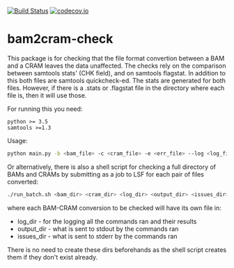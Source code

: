[![Build Status](https://travis-ci.org/wtsi-hgi/bam2cram-check.svg)](https://travis-ci.org/wtsi-hgi/bam2cram-check)
[![codecov.io](https://codecov.io/github/wtsi-hgi/bam2cram-check/coverage.svg?branch=master)](https://codecov.io/github/wtsi-hgi/bam2cram-check?branch=master)

# bam2cram-check

This package is for checking that the file format convertion between a BAM and a CRAM leaves the data unaffected. The checks rely on the comparison between samtools stats' (CHK field), and on samtools flagstat. In addition to this both files are samtools quickcheck-ed. The stats are generated for both files. However, if there is a .stats or .flagstat file in the directory where each file is, then it will use those.

For running this you need:
```
python >= 3.5
samtools >=1.3
```

Usage:
```bash
python main.py -b <bam_file> -c <cram_file> -e <err_file> --log <log_file>
```

Or alternatively, there is also a shell script for checking a full directory of BAMs and CRAMs by submitting as a job to LSF for each pair of files converted:
```bash
./run_batch.sh <bam_dir> <cram_dir> <log_dir> <output_dir> <issues_dir>
```
where each BAM-CRAM conversion to be checked will have its own file in:
- log_dir - for the logging all the commands ran and their results
- output_dir - what is sent to stdout by the commands ran
- issues_dir - what is sent to stderr by the commands ran

There is no need to create these dirs beforehands as the shell script creates them if they don't exist already.
